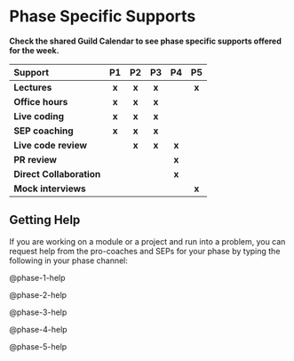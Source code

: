 # Phase Specific Supports

**Check the shared Guild Calendar to see phase specific supports offered for the week.**

| **Support** | **P1** | **P2** | **P3** | **P4** | **P5** |
| :--- | :---: | :---: | :---: | :---: | :---: |
| **Lectures** | **x** | **x** | **x** |  | **x** |
| **Office hours** | **x** | **x** | **x** |  |  |
| **Live coding** | **x** | **x** | **x** |  |  |
| **SEP coaching** | **x** | **x** | **x** |  |  |
| **Live code review** |  | **x** | **x** | **x** |  |
| **PR review** |  |  |  | **x** |  |
| **Direct Collaboration** |  |  |  | **x** |  |
| **Mock interviews** |  |  |  |  | **x** |



## Getting Help

If you are working on a module or a project and run into a problem, you can request help from the pro-coaches and SEPs for your phase by typing the following in your phase channel: 

@phase-1-help

@phase-2-help

@phase-3-help

@phase-4-help

@phase-5-help



